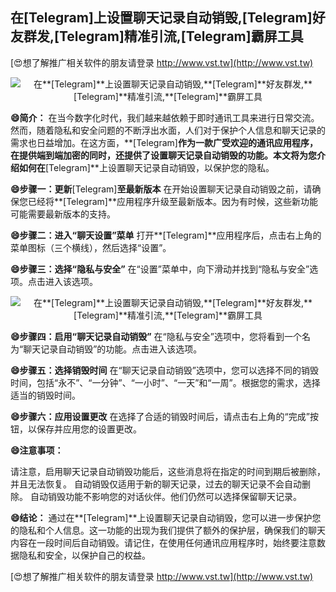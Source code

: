 ## **在**[Telegram]**上设置聊天记录自动销毁,**[Telegram]**好友群发,**[Telegram]**精准引流,**[Telegram]**霸屏工具**

[😍想了解推广相关软件的朋友请登录 http://www.vst.tw](http://www.vst.tw)

 <center><img src="https://vst.tw/MP4/tuiguang/png/0.png" alt="在**[Telegram]**上设置聊天记录自动销毁,**[Telegram]**好友群发,**[Telegram]**精准引流,**[Telegram]**霸屏工具"></center>

**😄简介：**
在当今数字化时代，我们越来越依赖于即时通讯工具来进行日常交流。然而，随着隐私和安全问题的不断浮出水面，人们对于保护个人信息和聊天记录的需求也日益增加。在这方面，**[Telegram]**作为一款广受欢迎的通讯应用程序，在提供端到端加密的同时，还提供了设置聊天记录自动销毁的功能。本文将为您介绍如何在**[Telegram]**上设置聊天记录自动销毁，以保护您的隐私。

**😄步骤一：更新**[Telegram]**至最新版本**
在开始设置聊天记录自动销毁之前，请确保您已经将**[Telegram]**应用程序升级至最新版本。因为有时候，这些新功能可能需要最新版本的支持。

**😄步骤二：进入“聊天设置”菜单**
打开**[Telegram]**应用程序后，点击右上角的菜单图标（三个横线），然后选择“设置”。

**😄步骤三：选择“隐私与安全”**
在“设置”菜单中，向下滑动并找到“隐私与安全”选项。点击进入该选项。

 <center><img src="https://vst.tw/MP4/tuiguang/png/4.png" alt="在**[Telegram]**上设置聊天记录自动销毁,**[Telegram]**好友群发,**[Telegram]**精准引流,**[Telegram]**霸屏工具"></center>

**😄步骤四：启用“聊天记录自动销毁”**
在“隐私与安全”选项中，您将看到一个名为“聊天记录自动销毁”的功能。点击进入该选项。

**😄步骤五：选择销毁时间**
在“聊天记录自动销毁”选项中，您可以选择不同的销毁时间，包括“永不”、“一分钟”、“一小时”、“一天”和“一周”。根据您的需求，选择适当的销毁时间。

**😄步骤六：应用设置更改**
在选择了合适的销毁时间后，请点击右上角的“完成”按钮，以保存并应用您的设置更改。

**😄注意事项：**

请注意，启用聊天记录自动销毁功能后，这些消息将在指定的时间到期后被删除，并且无法恢复。
自动销毁仅适用于新的聊天记录，过去的聊天记录不会自动删除。
自动销毁功能不影响您的对话伙伴。他们仍然可以选择保留聊天记录。

**😄结论：**
通过在**[Telegram]**上设置聊天记录自动销毁，您可以进一步保护您的隐私和个人信息。这一功能的出现为我们提供了额外的保护层，确保我们的聊天内容在一段时间后自动销毁。请记住，在使用任何通讯应用程序时，始终要注意数据隐私和安全，以保护自己的权益。

[😍想了解推广相关软件的朋友请登录 http://www.vst.tw](http://www.vst.tw)




